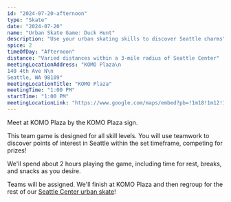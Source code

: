 ```yaml
---
id: "2024-07-20-afternoon"
type: "Skate"
date: "2024-07-20"
name: "Urban Skate Game: Duck Hunt"
description: "Use your urban skating skills to discover Seattle charms"
spice: 2
timeOfDay: "Afternoon"
distance: "Varied distances within a 3-mile radius of Seattle Center"
meetingLocationAddress: "KOMO Plaza\n
140 4th Ave N\n
Seattle, WA 98109"
meetingLocationTitle: "KOMO Plaza"
meetingTime: "1:00 PM"
startTime: "1:00 PM"
meetingLocationLink: "https://www.google.com/maps/embed?pb=!1m18!1m12!1m3!1d4090.395154797729!2d-122.34913718431325!3d47.619946450023434!2m3!1f0!2f0!3f0!3m2!1i1024!2i768!4f13.1!3m3!1m2!1s0x5490154f5726a115%3A0x799dbe456cb4404!2sKOMO%20Plaza!5e0!3m2!1sen!2sus!4v1721081497979!5m2!1sen!2sus"
---
```


Meet at KOMO Plaza by the KOMO Plaza sign. 

This team game is designed for all skill levels. You will use teamwork to discover points of interest in Seattle within the set timeframe, competing for prizes!

We'll spend about 2 hours playing the game, including time for rest, breaks, and snacks as you desire. 

Teams will be assigned. We'll finish at KOMO Plaza and then regroup for the rest of our [Seattle Center urban skate](/events/2024-07-20-morning)!
